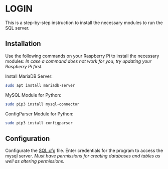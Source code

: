 # LOGIN
This is a step-by-step instruction to install the necessary modules to run the SQL server.
## Installation 
Use the following commands on your Raspberry Pi to install the necessary modules:
*In case a command does not work for you, try updating your Raspberry Pi first.*

Install MariaDB Server:
```bash
sudo apt install mariadb-server
```

MySQL Module for Python:
```bash
sudo pip3 install mysql-connector
```

ConfigParser Module for Python:
```bash
sudo pip3 install configparser
```
## Configuration
Configurate the [SQL.cfg](https://gitlab.utwente.nl/s2297205/mod05_group17/-/blob/sql/SQL/SQL.cfg) file. 
Enter credentials for the program to access the mysql server.
*Must have permissions for creating databases and tables as well as altering permissions.*